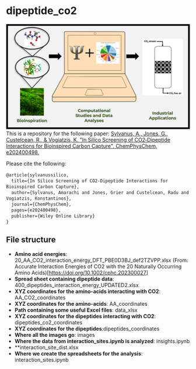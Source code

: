 # dipeptide_co2
![TOC Figure](./images/thumbnail_image001.png)
This is a repository for the following paper:
[Sylvanus, A., Jones, G., Custelcean, R., & Vogiatzis, K. "In Silico Screening of CO2‐Dipeptide Interactions for Bioinspired Carbon Capture". ChemPhysChem, e202400498.](https://doi.org/10.1002/cphc.202400498)



Please cite the following:
```
@article{sylvanussilico,
  title={In Silico Screening of CO2-Dipeptide Interactions for Bioinspired Carbon Capture},
  author={Sylvanus, Amarachi and Jones, Grier and Custelcean, Radu and Vogiatzis, Konstantinos},
  journal={ChemPhysChem},
  pages={e202400498},
  publisher={Wiley Online Library}
}
```

## File structure
- **Amino acid energies**: 20_AA_CO2_interaction_energy_DFT_PBE0D3BJ_def2TZVPP.xlsx (From: Accurate Interaction Energies of CO2 with the 20 Naturally Occurring Amino Acids)[https://doi.org/10.1002/cphc.202300027]
- **Spread sheet containing dipeptide data**: 400_dipeptides_interaction_energy_UPDATED2.xlsx
- **XYZ coordinates for the amino-acids interacting with CO2**: AA_CO2_coordinates
- **XYZ coordinates for the amino-acids**: AA_coordinates
- **Path containing some useful Excel files**: data_xlsx
- **XYZ coordinates for the dipeptides interacting with CO2**: dipeptides_co2_coordinates
- **XYZ coordinates for the dipeptides**:dipeptides_coordinates
- **Where all the images go**: images
- **Where the data from interaction_sites.ipynb is analyzed**: insights.ipynb
- **interaction_site_dist.xlsx
- **Where we create the spreadsheets for the analysis**: interaction_sites.ipynb
